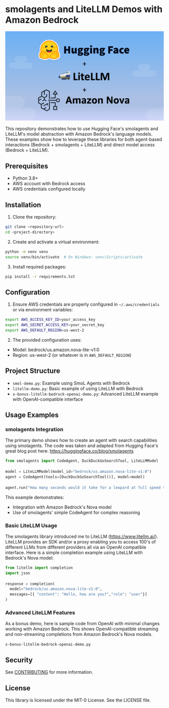 # smolagents and LiteLLM Demos with Amazon Bedrock

![Hugging Face + LiteLLM + Amazon Nova](thumb.png)

This repository demonstrates how to use Hugging Face's smolagents and LiteLLM's model abstraction with Amazon Bedrock's language models. These examples show how to leverage these libraries for both agent-based interactions (Bedrock + smolagents + LiteLLM) and direct model access (Bedrock + LiteLLM).

## Prerequisites

- Python 3.8+
- AWS account with Bedrock access
- AWS credentials configured locally

## Installation

1. Clone the repository:
```bash
git clone <repository-url>
cd <project-directory>
```

2. Create and activate a virtual environment:
```bash
python -m venv venv
source venv/bin/activate  # On Windows: venv\Scripts\activate
```

3. Install required packages:
```bash
pip install -r requirements.txt
```

## Configuration

1. Ensure AWS credentials are properly configured in `~/.aws/credentials` or via environment variables:
```bash
export AWS_ACCESS_KEY_ID=your_access_key
export AWS_SECRET_ACCESS_KEY=your_secret_key
export AWS_DEFAULT_REGION=us-west-2
```

2. The provided configuration uses:
- Model: bedrock/us.amazon.nova-lite-v1:0
- Region: us-west-2 (or whatever is in `AWS_DEFAULT_REGION`)

## Project Structure

- `smol-demo.py`: Example using SmoL Agents with Bedrock
- `litellm-demo.py`: Basic example of using LiteLLM with Bedrock
- `x-bonus-litellm-bedrock-openai-demo.py`: Advanced LiteLLM example with OpenAI-compatible interface

## Usage Examples

### smolagents Integration
The primary demo shows how to create an agent with search capabilities using smolagents. The code was taken and adapted from Hugging Face's great blog post here: https://huggingface.co/blog/smolagents

```python:smol-demo.py
from smolagents import CodeAgent, DuckDuckGoSearchTool, LiteLLMModel

model = LiteLLMModel(model_id="bedrock/us.amazon.nova-lite-v1:0")
agent = CodeAgent(tools=[DuckDuckGoSearchTool()], model=model)

agent.run("How many seconds would it take for a leopard at full speed to run through Pont des Arts?")
```

This example demonstrates:
- Integration with Amazon Bedrock's Nova model
- Use of smolagents' simple CodeAgent for complex reasoning

### Basic LiteLLM Usage
The smolagents library introduced me to LiteLLM (https://www.litellm.ai/). LiteLLM provides an SDK and/or a proxy enabling you to access 100's of different LLMs from different providers all via an OpenAI compatible interface. Here is a simple completion example using LiteLLM with Bedrock's Nova model:

```python:litellm-demo.py
from litellm import completion
import json

response = completion(
  model="bedrock/us.amazon.nova-lite-v1:0",
  messages=[{ "content": "Hello, how are you?","role": "user"}]
)
```

### Advanced LiteLLM Features
As a bonus demo, here is sample code from OpenAI with minimal changes working with Amazon Bedrock. This shows OpenAI-compatible streaming and non-streaming completions from Amazon Bedrock's Nova models.

`x-bonus-litellm-bedrock-openai-demo.py`

## Security

See [CONTRIBUTING](CONTRIBUTING.md#security-issue-notifications) for more information.

## License

This library is licensed under the MIT-0 License. See the LICENSE file.
